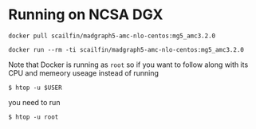 # Running on NCSA DGX


```console
docker pull scailfin/madgraph5-amc-nlo-centos:mg5_amc3.2.0
```

```
docker run --rm -ti scailfin/madgraph5-amc-nlo-centos:mg5_amc3.2.0
```

Note that Docker is running as `root` so if you want to follow along with its CPU and memeory useage instead of running

```console
$ htop -u $USER
```

you need to run

```console
$ htop -u root
```
